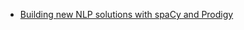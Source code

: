 * [Building new NLP solutions with spaCy and Prodigy](https://speakerdeck.com/honnibal/building-new-nlp-solutions-with-spacy-and-prodigy)
